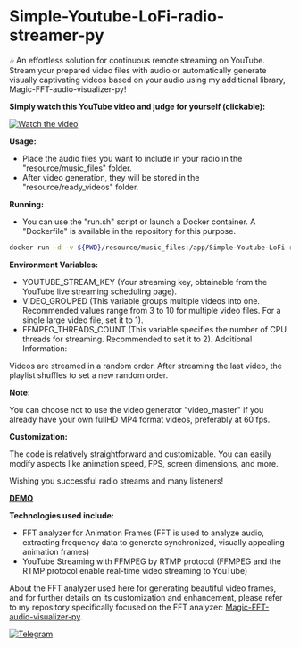 # Simple-Youtube-LoFi-radio-streamer-py
🎶 An effortless solution for continuous remote streaming on YouTube. Stream your prepared video files with audio or automatically generate visually captivating videos based on your audio using my additional library, Magic-FFT-audio-visualizer-py!

**Simply watch this YouTube video and judge for yourself (clickable):**

[![Watch the video](https://img.youtube.com/vi/PbPL1uChWfQ/maxresdefault.jpg)](https://youtu.be/PbPL1uChWfQ)

**Usage:**

- Place the audio files you want to include in your radio in the "resource/music_files" folder.
- After video generation, they will be stored in the "resource/ready_videos" folder.

**Running:**

- You can use the "run.sh" script or launch a Docker container. A "Dockerfile" is available in the repository for this purpose.

```bash
docker run -d -v ${PWD}/resource/music_files:/app/Simple-Youtube-LoFi-radio-streamer-py/resource/music_files -v ${PWD}/resource/ready_videos:/app/Simple-Youtube-LoFi-radio-streamer-py/resource/ready_videos -it -e YOUTUBE_STREAM_KEY="your-stream-key" -e VIDEO_GROUPED="5" radio
```

**Environment Variables:**

- YOUTUBE_STREAM_KEY (Your streaming key, obtainable from the YouTube live streaming scheduling page).
- VIDEO_GROUPED (This variable groups multiple videos into one. Recommended values range from 3 to 10 for multiple video files. For a single large video file, set it to 1).
- FFMPEG_THREADS_COUNT (This variable specifies the number of CPU threads for streaming. Recommended to set it to 2).
Additional Information:

Videos are streamed in a random order.
After streaming the last video, the playlist shuffles to set a new random order.

**Note:**

You can choose not to use the video generator "video_master" if you already have your own fullHD MP4 format videos, preferably at 60 fps. 

**Customization:**

The code is relatively straightforward and customizable. You can easily modify aspects like animation speed, FPS, screen dimensions, and more.

Wishing you successful radio streams and many listeners!

**[DEMO](https://youtu.be/gCAapT06mlg)**

**Technologies used include:**
- FFT analyzer for Animation Frames (FFT is used to analyze audio, extracting frequency data to generate synchronized, visually appealing animation frames)
- YouTube Streaming with FFMPEG by RTMP protocol (FFMPEG and the RTMP protocol enable real-time video streaming to YouTube)

About the FFT analyzer used here for generating beautiful video frames, and for further details on its customization and enhancement, please refer to my repository specifically focused on the FFT analyzer: [Magic-FFT-audio-visualizer-py](https://github.com/nordost8/Magic-FFT-audio-visualizer-py).

[![Telegram](https://img.icons8.com/color/48/000000/telegram-app.png)](https://t.me/nordost8)
